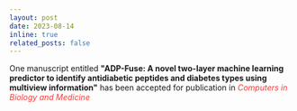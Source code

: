 ```yaml
---
layout: post
date: 2023-08-14
inline: true
related_posts: false
---
```


One manuscript entitled <b>"ADP-Fuse: A novel two-layer machine learning predictor to identify antidiabetic peptides and diabetes types using multiview information"</b> has been accepted for publication in <span style="color: #FF3636;"><i>Computers in Biology and Medicine</i></span>